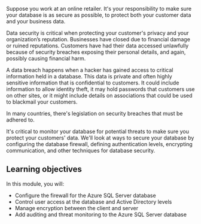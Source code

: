 Suppose you work at an online retailer. It's your responsibility to make sure your database is as secure as possible, to protect both your customer data and your business data. 

Data security is critical when protecting your customer's privacy and your organization’s reputation. Businesses have closed due to financial damage or ruined reputations. Customers have had their data accessed unlawfully because of security breaches exposing their personal details, and again, possibly causing financial harm.  

A data breach happens when a hacker has gained access to critical information held in a database. This data is private and often highly sensitive information that is confidential to customers. It could include information to allow identity theft, it may hold passwords that customers use on other sites, or it might include details on associations that could be used to blackmail your customers. 

In many countries, there's legislation on security breaches that must be adhered to.

It's critical to monitor your database for potential threats to make sure you protect your customers' data. We'll look at ways to secure your database by configuring the database firewall, defining authentication levels, encrypting communication, and other techniques for database security. 

## Learning objectives
In this module, you will:

- Configure the firewall for the Azure SQL Server database
- Control user access at the database and Active Directory levels
- Manage encryption between the client and server
- Add auditing and threat monitoring to the Azure SQL Server database
